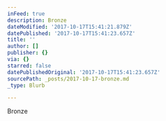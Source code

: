 ```yaml
---
inFeed: true
description: Bronze
dateModified: '2017-10-17T15:41:21.879Z'
datePublished: '2017-10-17T15:41:23.657Z'
title: ''
author: []
publisher: {}
via: {}
starred: false
datePublishedOriginal: '2017-10-17T15:41:23.657Z'
sourcePath: _posts/2017-10-17-bronze.md
_type: Blurb

---
```

Bronze